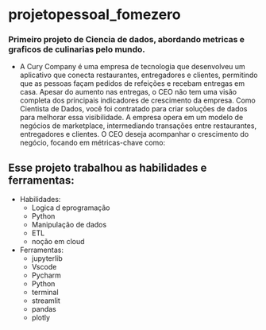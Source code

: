 # projetopessoal_fomezero
### Primeiro projeto de Ciencia de dados, abordando metricas e graficos de culinarias pelo mundo.

- A Cury Company é uma empresa de tecnologia que desenvolveu um aplicativo que conecta restaurantes, entregadores e clientes, permitindo que as pessoas façam pedidos de refeições e recebam entregas em casa. Apesar do aumento nas entregas, o CEO não tem uma visão completa dos principais indicadores de crescimento da empresa. Como Cientista de Dados, você foi contratado para criar soluções de dados para melhorar essa visibilidade. A empresa opera em um modelo de negócios de marketplace, intermediando transações entre restaurantes, entregadores e clientes. O CEO deseja acompanhar o crescimento do negócio, focando em métricas-chave como:
 ## Esse projeto trabalhou as  habilidades e ferramentas:
 - Habilidades: 
   - Logica d eprogramação
   - Python
   - Manipulação de dados
   - ETL
   - noção em cloud
- Ferramentas:
  - jupyterlib
  - Vscode
  - Pycharm
  - Python
  - terminal
  - streamlit
  - pandas
  - plotly
